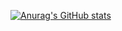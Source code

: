 <!--
- 👋 Hi, I’m @BIPUL1302
- 👀 I’m interested in ...
- 🌱 I’m currently learning ...
- 💞️ I’m looking to collaborate on ...
- 📫 How to reach me ...
-->

<!---
BIPUL1302/BIPUL1302 is a ✨ special ✨ repository because its `README.md` (this file) appears on your GitHub profile.
You can click the Preview link to take a look at your changes.
--->

<!-- write your own customized markdown for profile -->
[![Anurag's GitHub stats](https://github-readme-stats.vercel.app/apiBIPUL1302anuraghazra)](https://github.com/anuraghazra/github-readme-stats)
